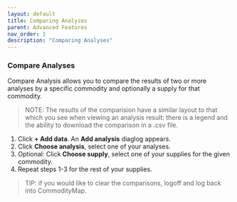```yaml
---
layout: default
title: Comparing Analyses
parent: Advanced Features
nav_order: 1
description: "Comparing Analyses"
---
```




### Compare Analyses
Compare Analysis allows you to compare the results of two or more analyses by a specific commodity and optionally a supply for that commodity. 

>NOTE: The results of the comparision have a similar layout to that which you see when viewing an analysis result: there is a legend and the ability to download the comparison in a .csv file. 

1. Click **+ Add data**. An **Add analysis** diaglog appears. 
2. Click **Choose analysis**,  select one of your analyses.
3. Optional: Click **Choose supply**, select one of your supplies for the given commodity. 
4. Repeat steps 1-3 for the rest of your supplies. 

>TIP: if you would like to clear the comparisons, logoff and log back into CommodityMap. 

